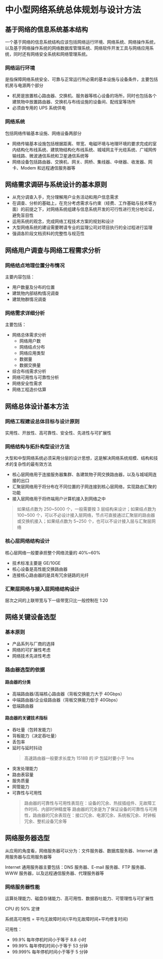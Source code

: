 # 中小型网络系统总体规划与设计方法

## 基于网络的信息系统基本结构

一个基于网络的信息系统结构应该包括网络运行环境、网络系统、网络操作系统，以及基于网络操作系统的网络数据库管理系统、网络软件开发工具与网络应用系统，同时还有网络安全系统和网络管理系统。

### 网络运行环境

是指保障网络系统安全、可靠与正常运行所必需的基本设施与设备条件，主要包括机房与电源两个部分

* 机房是放置核心路由器、交换机、服务器等核心设备的场所，同时也包括各个建筑物中放置路由器、交换机与布线设施的设备间、配线室等场所
* 必须由专用的 UPS 系统供电

### 网络系统

包括网络传输基本设施、网络设备两部分

* 网络传输基本设施包括根据距离、带宽、电磁环境与地理环境的要求完成的室内结构化布线系统、建筑物结构化布线系统、城域网主干光缆系统、广域网传输线路、微波通信系统和卫星通信系统等
* 网络设备包括路由器、交换机、网关、网桥、集线器、中继器、收发器、网卡、Modem 和远程通信服务器等

## 网络需求调研与系统设计的基本原则

* 从充分调查入手，充分理解用户业务活动和用户信息需求
* 在调查、分析的基础上，在充分考虑需求与约束（经费、工作基础与技术等方面）的前提之下，对网络系统组建与信息系统开发的可行性进行充分地论证，避免盲目性
* 运用系统的观念，完成网络工程技术方案的规划和设计
* 大型网络系统的建设需要聘请专业的监理公司对项目执行的全过程进行监理
* 强调各阶段文档资料的完整性与规范性

## 网络用户调查与网络工程需求分析

### 网络结点地理位置分布情况

主要内容包括：

* 用户数量及分布的位置
* 建筑物内部结构情况调查
* 建筑物群情况调查

### 网络需求详细分析

主要包括：

* 网络总体需求分析
    * 网络用户数
    * 网络结点分布
    * 网络应用类型
    * 数据量
    * 数据交换量
* 综合布线需求分析
* 网络可用性与可靠性分析
* 网络安全性需求
* 网络工程造价估算

## 网络总体设计基本方法

### 网络工程建设总体目标与设计原则

实用性、开放性、高可靠性、安全性、先进性与可扩展性

### 网络结构与拓扑构型设计方法

大型和中型网络系统必须采用分层的设计思想，这是解决网络系统规模、结构和技术的复杂性的最有效方法

* 核心层网络用于连接服务器集群、各建筑物子网交换路由器，以及与城域网连接的出口
* 汇聚层网络用于将分布在不同位置的子网连接到核心层网络，实现路由汇聚的功能
* 接入层网络用于将终端用户计算机接入到网络之中

> 如果结点数为 250~5000 个，一般需要按 3 层结构来设计；如果结点数为 100~500 个，可以不必设计接入层网络，节点可直接通过汇聚层的路由器或交换机接入；如果结点数为 5~250 个，也可以不设计接入层与汇聚层网络

### 核心层网络结构设计

核心层网络一般要承担整个网络流量的 40%~60%

* 技术标准主要是 GE/10GE
* 核心设备是高性能交换路由器
* 连接核心路由器的是具有冗余链路的光纤

### 汇聚层网络与接入层网络结构设计

层次之间的上联带宽与下一级带宽只比一般控制在 1:20

## 网络关键设备选型

### 基本原则

* 产品系列与厂商的选择
* 网络的可扩展性考虑
* 网络技术先进性考虑

### 路由器选型的依据

#### 路由器的分类

* 高端路由器/高端核心路由器（背板交换能力大于 40Gbps）
* 中端路由器/企业级路由器（背板交换能力低于 40Gbps）
* 低端路由器

#### 路由器的关键技术指标

* 吞吐量（包转发能力）
* 背板能力（决定吞吐量）
* 丢包率
* 延时与延时抖动
    > 高速路由器一般要求长度为 1518B 的 IP 包延时要小于 1ms
* 突发处理能力
* 路由表容量
* 服务质量
* 网管能力
* 可靠性与可用性
    > 路由器的可靠性与可用性表现在：设备的冗余、热拔插组件、无故障工作时间、内部时钟精度等
    > 路由器的冗余是为了保证设备的可靠性与可用性，路由器的冗余表现在：接口冗余、电源冗余、系统板冗余、时钟板冗余、整机设备冗余等

## 网络服务器选型

从应用的角度看，网络服务器可以分为：文件服务器、数据库服务器、Internet 通用服务器与应用服务器等

Internet 通用服务器主要包括：DNS 服务器、E-mail 服务器、FTP 服务器、WWW 服务器，以及远程通信服务器、代理服务器等

### 网络服务器性能

运算处理能力、磁盘存储能力、高可用性、数据吞吐能力、可管理性与可扩展性

CPU 的 50% 定律

系统高可用性 = 平均无故障时间/(平均无故障时间+平均修复时间)

可用性：
* 99.9% 每年停机时间小于等于 8.8 小时
* 99.99% 每年停机时间小于等于 53 分钟
* 99.999% 每年停机时间小于等于 5 分钟